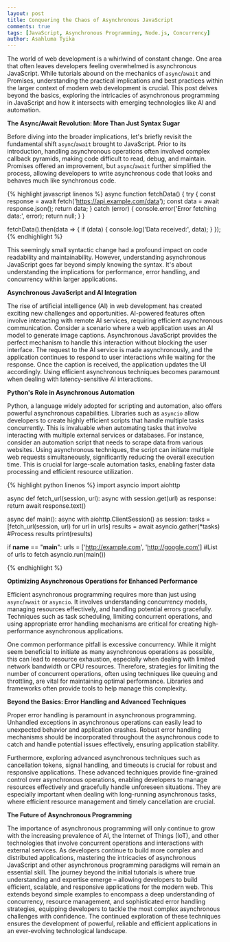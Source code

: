 ```yaml
---
layout: post
title: Conquering the Chaos of Asynchronous JavaScript
comments: true
tags: [JavaScript, Asynchronous Programming, Node.js, Concurrency]
author: Asahluma Tyika
---
```


The world of web development is a whirlwind of constant change.  One area that often leaves developers feeling overwhelmed is asynchronous JavaScript.  While tutorials abound on the mechanics of `async`/`await` and Promises, understanding the practical implications and best practices within the larger context of modern web development is crucial. This post delves beyond the basics, exploring the intricacies of asynchronous programming in JavaScript and how it intersects with emerging technologies like AI and automation.

**The Async/Await Revolution: More Than Just Syntax Sugar**

Before diving into the broader implications, let's briefly revisit the fundamental shift `async`/`await` brought to JavaScript.  Prior to its introduction, handling asynchronous operations often involved complex callback pyramids, making code difficult to read, debug, and maintain.  Promises offered an improvement, but `async`/`await` further simplified the process, allowing developers to write asynchronous code that looks and behaves much like synchronous code.

{% highlight javascript linenos %}
async function fetchData() {
  try {
    const response = await fetch('https://api.example.com/data');
    const data = await response.json();
    return data;
  } catch (error) {
    console.error('Error fetching data:', error);
    return null;
  }
}

fetchData().then(data => {
  if (data) {
    console.log('Data received:', data);
  }
});
{% endhighlight %}

This seemingly small syntactic change had a profound impact on code readability and maintainability.  However, understanding asynchronous JavaScript goes far beyond simply knowing the syntax. It's about understanding the implications for performance, error handling, and concurrency within larger applications.

**Asynchronous JavaScript and AI Integration**

The rise of artificial intelligence (AI) in web development has created exciting new challenges and opportunities.  AI-powered features often involve interacting with remote AI services, requiring efficient asynchronous communication.  Consider a scenario where a web application uses an AI model to generate image captions.  Asynchronous JavaScript provides the perfect mechanism to handle this interaction without blocking the user interface.  The request to the AI service is made asynchronously, and the application continues to respond to user interactions while waiting for the response.  Once the caption is received, the application updates the UI accordingly.  Using efficient asynchronous techniques becomes paramount when dealing with latency-sensitive AI interactions.

**Python's Role in Asynchronous Automation**

Python, a language widely adopted for scripting and automation, also offers powerful asynchronous capabilities. Libraries such as `asyncio` allow developers to create highly efficient scripts that handle multiple tasks concurrently.  This is invaluable when automating tasks that involve interacting with multiple external services or databases. For instance, consider an automation script that needs to scrape data from various websites.  Using asynchronous techniques, the script can initiate multiple web requests simultaneously, significantly reducing the overall execution time.  This is crucial for large-scale automation tasks, enabling faster data processing and efficient resource utilization.

{% highlight python linenos %}
import asyncio
import aiohttp

async def fetch_url(session, url):
    async with session.get(url) as response:
        return await response.text()

async def main():
    async with aiohttp.ClientSession() as session:
        tasks = [fetch_url(session, url) for url in urls]
        results = await asyncio.gather(*tasks)
        #Process results
        print(results)

if __name__ == "__main__":
    urls = ['http://example.com', 'http://google.com'] #List of urls to fetch
    asyncio.run(main())

{% endhighlight %}


**Optimizing Asynchronous Operations for Enhanced Performance**

Efficient asynchronous programming requires more than just using `async`/`await` or `asyncio`.  It involves understanding concurrency models, managing resources effectively, and handling potential errors gracefully.  Techniques such as task scheduling, limiting concurrent operations, and using appropriate error handling mechanisms are critical for creating high-performance asynchronous applications.

One common performance pitfall is excessive concurrency.  While it might seem beneficial to initiate as many asynchronous operations as possible, this can lead to resource exhaustion, especially when dealing with limited network bandwidth or CPU resources.  Therefore, strategies for limiting the number of concurrent operations, often using techniques like queuing and throttling, are vital for maintaining optimal performance.  Libraries and frameworks often provide tools to help manage this complexity.

**Beyond the Basics:  Error Handling and Advanced Techniques**

Proper error handling is paramount in asynchronous programming.  Unhandled exceptions in asynchronous operations can easily lead to unexpected behavior and application crashes.  Robust error handling mechanisms should be incorporated throughout the asynchronous code to catch and handle potential issues effectively, ensuring application stability.

Furthermore, exploring advanced asynchronous techniques such as cancellation tokens, signal handling, and timeouts is crucial for robust and responsive applications.  These advanced techniques provide fine-grained control over asynchronous operations, enabling developers to manage resources effectively and gracefully handle unforeseen situations.  They are especially important when dealing with long-running asynchronous tasks, where efficient resource management and timely cancellation are crucial.

**The Future of Asynchronous Programming**

The importance of asynchronous programming will only continue to grow with the increasing prevalence of AI, the Internet of Things (IoT), and other technologies that involve concurrent operations and interactions with external services. As developers continue to build more complex and distributed applications, mastering the intricacies of asynchronous JavaScript and other asynchronous programming paradigms will remain an essential skill.  The journey beyond the initial tutorials is where true understanding and expertise emerge – allowing developers to build efficient, scalable, and responsive applications for the modern web.  This extends beyond simple examples to encompass a deep understanding of concurrency, resource management, and sophisticated error handling strategies, equipping developers to tackle the most complex asynchronous challenges with confidence. The continued exploration of these techniques ensures the development of powerful, reliable and efficient applications in an ever-evolving technological landscape.

